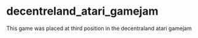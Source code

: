# decentreland_atari_gamejam

This game was placed at third position in the decentraland atari gamejam
